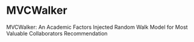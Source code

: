 MVCWalker
=========

MVCWalker: An Academic Factors Injected Random Walk Model for Most Valuable Collaborators Recommendation
